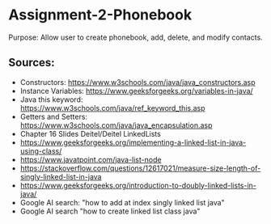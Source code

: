 # Assignment-2-Phonebook
Purpose: Allow user to create phonebook, add, delete, and modify contacts.

## Sources:
- Constructors: <https://www.w3schools.com/java/java_constructors.asp>
- Instance Variables: <https://www.geeksforgeeks.org/variables-in-java/>
- Java this keyword: <https://www.w3schools.com/java/ref_keyword_this.asp>
- Getters and Setters: <https://www.w3schools.com/java/java_encapsulation.asp>
- Chapter 16 Slides Deitel/Deitel LinkedLists
- <https://www.geeksforgeeks.org/implementing-a-linked-list-in-java-using-class/>
- <https://www.javatpoint.com/java-list-node>
- <https://stackoverflow.com/questions/12617021/measure-size-length-of-singly-linked-list-in-java>
- <https://www.geeksforgeeks.org/introduction-to-doubly-linked-lists-in-java/>
- Google AI search: "how to add at index singly linked list java"
- Google AI search "how to create linked list class java"
